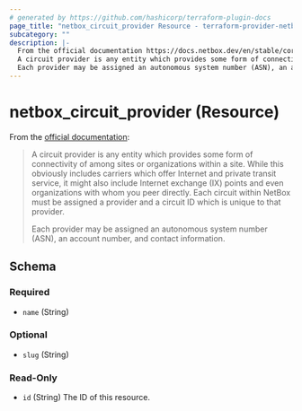 ```yaml
---
# generated by https://github.com/hashicorp/terraform-plugin-docs
page_title: "netbox_circuit_provider Resource - terraform-provider-netbox"
subcategory: ""
description: |-
  From the official documentation https://docs.netbox.dev/en/stable/core-functionality/circuits/#providers:
  A circuit provider is any entity which provides some form of connectivity of among sites or organizations within a site. While this obviously includes carriers which offer Internet and private transit service, it might also include Internet exchange (IX) points and even organizations with whom you peer directly. Each circuit within NetBox must be assigned a provider and a circuit ID which is unique to that provider.
  Each provider may be assigned an autonomous system number (ASN), an account number, and contact information.
---
```


# netbox_circuit_provider (Resource)

From the [official documentation](https://docs.netbox.dev/en/stable/core-functionality/circuits/#providers):

> A circuit provider is any entity which provides some form of connectivity of among sites or organizations within a site. While this obviously includes carriers which offer Internet and private transit service, it might also include Internet exchange (IX) points and even organizations with whom you peer directly. Each circuit within NetBox must be assigned a provider and a circuit ID which is unique to that provider.
>
> Each provider may be assigned an autonomous system number (ASN), an account number, and contact information.



<!-- schema generated by tfplugindocs -->
## Schema

### Required

- `name` (String)

### Optional

- `slug` (String)

### Read-Only

- `id` (String) The ID of this resource.


